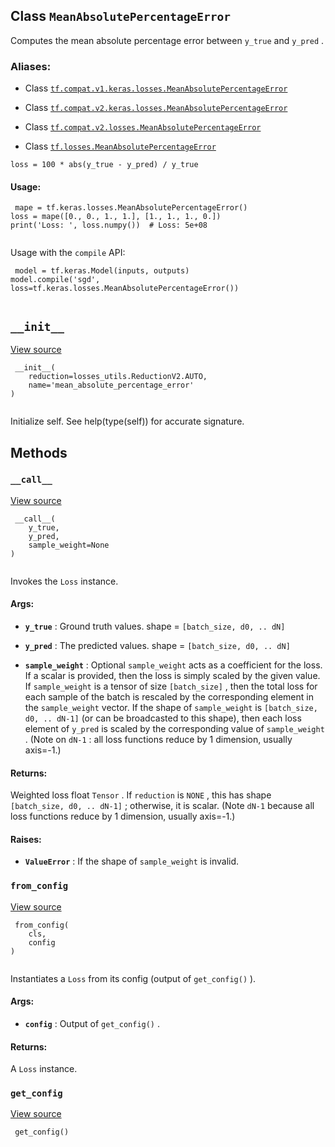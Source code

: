 

## Class  `MeanAbsolutePercentageError` 
Computes the mean absolute percentage error between  `y_true`  and  `y_pred` .



### Aliases:

- Class [ `tf.compat.v1.keras.losses.MeanAbsolutePercentageError` ](/api_docs/python/tf/keras/losses/MeanAbsolutePercentageError)

- Class [ `tf.compat.v2.keras.losses.MeanAbsolutePercentageError` ](/api_docs/python/tf/keras/losses/MeanAbsolutePercentageError)

- Class [ `tf.compat.v2.losses.MeanAbsolutePercentageError` ](/api_docs/python/tf/keras/losses/MeanAbsolutePercentageError)

- Class [ `tf.losses.MeanAbsolutePercentageError` ](/api_docs/python/tf/keras/losses/MeanAbsolutePercentageError)

 `loss = 100 * abs(y_true - y_pred) / y_true` 



#### Usage:


```
 mape = tf.keras.losses.MeanAbsolutePercentageError()
loss = mape([0., 0., 1., 1.], [1., 1., 1., 0.])
print('Loss: ', loss.numpy())  # Loss: 5e+08
 
```

Usage with the  `compile`  API:



```
 model = tf.keras.Model(inputs, outputs)
model.compile('sgd', loss=tf.keras.losses.MeanAbsolutePercentageError())
 
```



##  `__init__` 
[View source](https://github.com/tensorflow/tensorflow/blob/r2.0/tensorflow/python/keras/losses.py#L311-L315)



```
 __init__(
    reduction=losses_utils.ReductionV2.AUTO,
    name='mean_absolute_percentage_error'
)
 
```

Initialize self.  See help(type(self)) for accurate signature.



## Methods


###  `__call__` 
[View source](https://github.com/tensorflow/tensorflow/blob/r2.0/tensorflow/python/keras/losses.py#L96-L128)



```
 __call__(
    y_true,
    y_pred,
    sample_weight=None
)
 
```

Invokes the  `Loss`  instance.



#### Args:

- **`y_true`** : Ground truth values. shape =  `[batch_size, d0, .. dN]` 

- **`y_pred`** : The predicted values. shape =  `[batch_size, d0, .. dN]` 

- **`sample_weight`** : Optional  `sample_weight`  acts as a
coefficient for the loss. If a scalar is provided, then the loss is
simply scaled by the given value. If  `sample_weight`  is a tensor of size
 `[batch_size]` , then the total loss for each sample of the batch is
rescaled by the corresponding element in the  `sample_weight`  vector. If
the shape of  `sample_weight`  is  `[batch_size, d0, .. dN-1]`  (or can be
broadcasted to this shape), then each loss element of  `y_pred`  is scaled
by the corresponding value of  `sample_weight` . (Note on `dN-1` : all loss
functions reduce by 1 dimension, usually axis=-1.)



#### Returns:
Weighted loss float  `Tensor` . If  `reduction`  is  `NONE` , this has
  shape  `[batch_size, d0, .. dN-1]` ; otherwise, it is scalar. (Note  `dN-1` 
  because all loss functions reduce by 1 dimension, usually axis=-1.)



#### Raises:

- **`ValueError`** : If the shape of  `sample_weight`  is invalid.



###  `from_config` 
[View source](https://github.com/tensorflow/tensorflow/blob/r2.0/tensorflow/python/keras/losses.py#L130-L140)



```
 from_config(
    cls,
    config
)
 
```

Instantiates a  `Loss`  from its config (output of  `get_config()` ).



#### Args:

- **`config`** : Output of  `get_config()` .



#### Returns:
A  `Loss`  instance.



###  `get_config` 
[View source](https://github.com/tensorflow/tensorflow/blob/r2.0/tensorflow/python/keras/losses.py#L223-L228)



```
 get_config()
 
```

